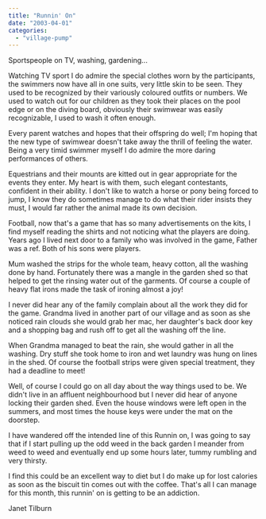 ```yaml
---
title: "Runnin' On"
date: "2003-04-01"
categories: 
  - "village-pump"
---
```


Sportspeople on TV, washing, gardening...

Watching TV sport I do admire the special clothes worn by the participants, the swimmers now have all in one suits, very little skin to be seen. They used to be recognized by their variously coloured outfits or numbers. We used to watch out for our children as they took their places on the pool edge or on the diving board, obviously their swimwear was easily recognizable, I used to wash it often enough.

Every parent watches and hopes that their offspring do well; I'm hoping that the new type of swimwear doesn't take away the thrill of feeling the water. Being a very timid swimmer myself I do admire the more daring performances of others.

Equestrians and their mounts are kitted out in gear appropriate for the events they enter. My heart is with them, such elegant contestants, confident in their ability. I don't like to watch a horse or pony being forced to jump, I know they do sometimes manage to do what their rider insists they must, I would far rather the animal made its own decision.

Football, now that's a game that has so many advertisements on the kits, I find myself reading the shirts and not noticing what the players are doing. Years ago I lived next door to a family who was involved in the game, Father was a ref. Both of his sons were players.

Mum washed the strips for the whole team, heavy cotton, all the washing done by hand. Fortunately there was a mangle in the garden shed so that helped to get the rinsing water out of the garments. Of course a couple of heavy flat irons made the task of ironing almost a joy!

I never did hear any of the family complain about all the work they did for the game. Grandma lived in another part of our village and as soon as she noticed rain clouds she would grab her mac, her daughter's back door key and a shopping bag and rush off to get all the washing off the line.

When Grandma managed to beat the rain, she would gather in all the washing. Dry stuff she took home to iron and wet laundry was hung on lines in the shed. Of course the football strips were given special treatment, they had a deadline to meet!

Well, of course I could go on all day about the way things used to be. We didn't live in an affluent neighbourhood but I never did hear of anyone locking their garden shed. Even the house windows were left open in the summers, and most times the house keys were under the mat on the doorstep.

I have wandered off the intended line of this Runnin on, I was going to say that if I start pulling up the odd weed in the back garden I meander from weed to weed and eventually end up some hours later, tummy rumbling and very thirsty.

I find this could be an excellent way to diet but I do make up for lost calories as soon as the biscuit tin comes out with the coffee. That's all I can manage for this month, this runnin' on is getting to be an addiction.

Janet Tilburn
